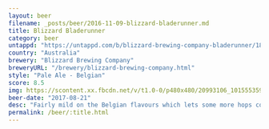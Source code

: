 ```yaml
---
layout: beer
filename: _posts/beer/2016-11-09-blizzard-bladerunner.md
title: Blizzard Bladerunner
category: beer
untappd: "https://untappd.com/b/blizzard-brewing-company-bladerunner/1864685"
country: "Australia"
brewery: "Blizzard Brewing Company"
breweryURL: "/brewery/blizzard-brewing-company.html"
style: "Pale Ale - Belgian"
score: 8.5
img: https://scontent.xx.fbcdn.net/v/t1.0-0/p480x480/20993106_10155535940793745_8507331141015704730_n.jpg?oh=5101a2f303e63e72a2822c54dc25ea34&oe=5AA91B0F
beer-date: "2017-08-21"
desc: "Fairly mild on the Belgian flavours which lets some more hops come through. Solid beer all the way and well rounded"
permalink: /beer/:title.html
---
```

